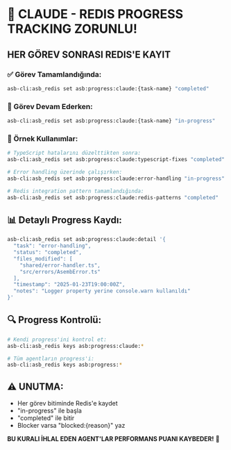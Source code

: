 # 🚨 CLAUDE - REDIS PROGRESS TRACKING ZORUNLU!

## HER GÖREV SONRASI REDIS'E KAYIT

### ✅ Görev Tamamlandığında:
```bash
asb-cli:asb_redis set asb:progress:claude:{task-name} "completed"
```

### 🔄 Görev Devam Ederken:
```bash
asb-cli:asb_redis set asb:progress:claude:{task-name} "in-progress"
```

### 📝 Örnek Kullanımlar:
```bash
# TypeScript hatalarını düzelttikten sonra:
asb-cli:asb_redis set asb:progress:claude:typescript-fixes "completed"

# Error handling üzerinde çalışırken:
asb-cli:asb_redis set asb:progress:claude:error-handling "in-progress"

# Redis integration pattern tamamlandığında:
asb-cli:asb_redis set asb:progress:claude:redis-patterns "completed"
```

## 📊 Detaylı Progress Kaydı:
```bash
asb-cli:asb_redis set asb:progress:claude:detail '{
  "task": "error-handling",
  "status": "completed",
  "files_modified": [
    "shared/error-handler.ts",
    "src/errors/AsembError.ts"
  ],
  "timestamp": "2025-01-23T19:00:00Z",
  "notes": "Logger property yerine console.warn kullanıldı"
}'
```

## 🔍 Progress Kontrolü:
```bash
# Kendi progress'ini kontrol et:
asb-cli:asb_redis keys asb:progress:claude:*

# Tüm agentların progress'i:
asb-cli:asb_redis keys asb:progress:*
```

## ⚠️ UNUTMA:
- Her görev bitiminde Redis'e kaydet
- "in-progress" ile başla
- "completed" ile bitir
- Blocker varsa "blocked:{reason}" yaz

**BU KURALI İHLAL EDEN AGENT'LAR PERFORMANS PUANI KAYBEDER!** 🔴
